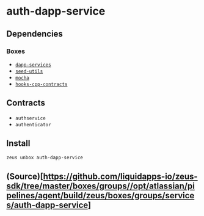 
auth-dapp-service 
====================




## Dependencies
### Boxes
* [`dapp-services`](dapp-services.md)
* [`seed-utils`](seed-utils.md)
* [`mocha`](mocha.md)
* [`hooks-cpp-contracts`](hooks-cpp-contracts.md)


## Contracts
* `authservice`
* `authenticator`
## Install
```bash
zeus unbox auth-dapp-service
```







## (Source)[https://github.com/liquidapps-io/zeus-sdk/tree/master/boxes/groups//opt/atlassian/pipelines/agent/build/zeus/boxes/groups/services/auth-dapp-service]
